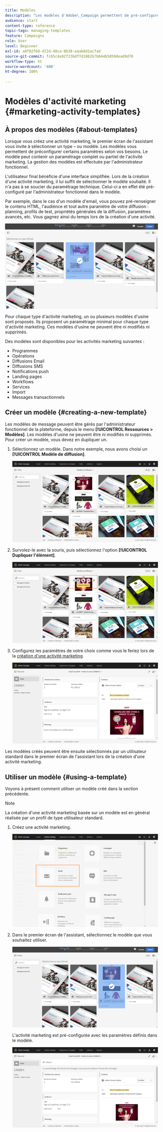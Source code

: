 ```yaml
---
title: Modèles
description: "Les modèles d'Adobe\_Campaign permettent de pré-configurer des paramètres selon vos besoins\_: les modèles peuvent contenir un paramétrage complet ou partiel de l'activité marketing, afin de simplifier l'utilisation d'Adobe\_Campaign pour les utilisateurs finaux non techniques."
audience: start
content-type: reference
topic-tags: managing-templates
feature: Campaigns
role: User
level: Beginner
exl-id: a0f02f69-d72d-48ca-8b38-aaab8d1acfad
source-git-commit: fcb5c4a92f23bdffd1082b7b044b5859dead9d70
workflow-type: ht
source-wordcount: '408'
ht-degree: 100%

---
```


# Modèles d&#39;activité marketing {#marketing-activity-templates}

## À propos des modèles {#about-templates}

Lorsque vous créez une activité marketing, le premier écran de l&#39;assistant vous invite à sélectionner un type – ou modèle. Les modèles vous permettent de préconfigurer certains paramètres selon vos besoins. Le modèle peut contenir un paramétrage complet ou partiel de l&#39;activité marketing. La gestion des modèles est effectuée par l&#39;administrateur fonctionnel.

L&#39;utilisateur final bénéficie d&#39;une interface simplifiée. Lors de la création d&#39;une activité marketing, il lui suffit de sélectionner le modèle souhaité. Il n&#39;a pas à se soucier du paramétrage technique. Celui-ci a en effet été pré-configuré par l&#39;administrateur fonctionnel dans le modèle.

Par exemple, dans le cas d&#39;un modèle d&#39;email, vous pouvez pré-renseigner le contenu HTML, l&#39;audience et tout autre paramètre de votre diffusion : planning, profils de test, propriétés générales de la diffusion, paramètres avancés, etc. Vous gagnez ainsi du temps lors de la création d&#39;une activité.

![](assets/template_1.png)

Pour chaque type d&#39;activité marketing, un ou plusieurs modèles d&#39;usine sont proposés. Ils proposent un paramétrage minimal pour chaque type d&#39;activité marketing. Ces modèles d&#39;usine ne peuvent être ni modifiés ni supprimés.

Des modèles sont disponibles pour les activités marketing suivantes :

* Programmes
* Opérations
* Diffusions Email
* Diffusions SMS
* Notifications push
* Landing pages
* Workflows
* Services
* Import
* Messages transactionnels

## Créer un modèle {#creating-a-new-template}

Les modèles de message peuvent être gérés par l&#39;administrateur fonctionnel de la plateforme, depuis le menu **[!UICONTROL Ressources > Modèles]**. Les modèles d&#39;usine ne peuvent être ni modifiés ni supprimés. Pour créer un modèle, vous devez en dupliquer un.

1. Sélectionnez un modèle. Dans notre exemple, nous avons choisi un **[!UICONTROL Modèle de diffusion]**.

   ![](assets/template_2.png)

1. Survolez-le avec la souris, puis sélectionnez l&#39;option **[!UICONTROL Dupliquer l&#39;élément]**.

   ![](assets/template_3.png)

1. Configurez les paramètres de votre choix comme vous le feriez lors de la [création d&#39;une activité marketing](../../start/using/marketing-activities.md#creating-a-marketing-activity).

   ![](assets/template_4.png)

Les modèles créés peuvent être ensuite sélectionnés par un utilisateur standard dans le premier écran de l&#39;assistant lors de la création d&#39;une activité marketing.

## Utiliser un modèle {#using-a-template}

Voyons à présent comment utiliser un modèle créé dans la section précédente.

>[!NOTE]
>
>La création d&#39;une activité marketing basée sur un modèle est en général réalisée par un profil de type utilisateur standard.

1. Créez une activité marketing.

   ![](assets/template_5.png)

1. Dans le premier écran de l&#39;assistant, sélectionnez le modèle que vous souhaitez utiliser.

   ![](assets/template_6.png)

   L&#39;activité marketing est pré-configurée avec les paramètres définis dans le modèle.

   ![](assets/template_7.png)
